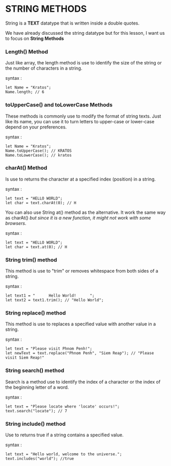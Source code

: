 # STRING METHODS

String is a **TEXT** datatype that is written inside a double quotes.

We have already discussed the string datatype but for this lesson, I want us to focus on **String Methods** 

### Length() Method
Just like array, the length method is use to identify the size of the string or the number of characters in a string.

syntax : 
```
let Name = "Kratos";
Name.length; // 6
```

### toUpperCase() and toLowerCase Methods
These methods is commonly use to modify the format of string texts. Just like its name, you can use it to turn letters to upper-case or lower-case depend on your preferences.

syntax :
```
let Name = "Kratos";
Name.toUpperCase(); // KRATOS
Name.toLowerCase(); // kratos
```

### charAt() Method
Is use to returns the character at a specified index (position) in a string.

syntax :
```
let text = "HELLO WORLD";
let char = text.charAt(0); // H
```

You can also use String at() method as the alternative. It work the same way as charAt() *but since it is a new function, it might not work with some browsers*.

syntax :
```
let text = "HELLO WORLD";
let char = text.at(0); // H  
```

### String trim() method
This method is use to "trim" or removes whitespace from both sides of a string.

syntax : 
```
let text1 = "      Hello World!      ";
let text2 = text1.trim(); // "Hello World";
```

### String replace() method
This method is use to replaces a specified value with another value in a string.

syntax :
```
let text = "Please visit Phnom Penh!";
let newText = text.replace("Phnom Penh", "Siem Reap"); // "Please visit Siem Reap!"
```

### String search() method

Search is a method use to identify the index of a character or the index of the beginning letter of a word.

syntax :
```
let text = "Please locate where 'locate' occurs!";
text.search("locate"); // 7
```

### String include() method
Use to returns true if a string contains a specified value.

syntax : 
```
let text = "Hello world, welcome to the universe.";
text.includes("world"); //true
```